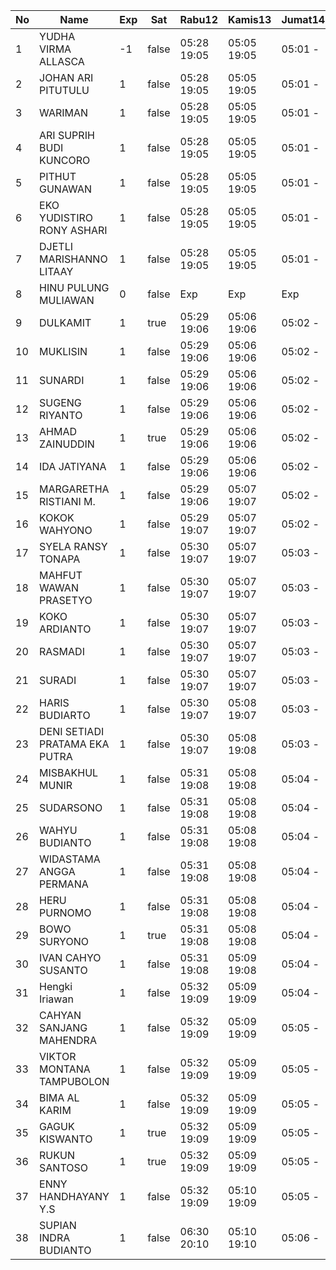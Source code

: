 | No | Name | Exp | Sat | Rabu12 | Kamis13 | Jumat14 |
|-----|-----|-----|-----|-----|-----|-----|
| 1 | YUDHA VIRMA ALLASCA | -1 | false | 05:28 19:05 | 05:05 19:05 | 05:01 - |
| 2 | JOHAN ARI PITUTULU | 1 | false | 05:28 19:05 | 05:05 19:05 | 05:01 - |
| 3 | WARIMAN | 1 | false | 05:28 19:05 | 05:05 19:05 | 05:01 - |
| 4 | ARI SUPRIH BUDI KUNCORO | 1 | false | 05:28 19:05 | 05:05 19:05 | 05:01 - |
| 5 | PITHUT GUNAWAN | 1 | false | 05:28 19:05 | 05:05 19:05 | 05:01 - |
| 6 | EKO YUDISTIRO RONY ASHARI | 1 | false | 05:28 19:05 | 05:05 19:05 | 05:01 - |
| 7 | DJETLI MARISHANNO LITAAY | 1 | false | 05:28 19:05 | 05:05 19:05 | 05:01 - |
| 8 | HINU PULUNG MULIAWAN | 0 | false | Exp | Exp | Exp |
| 9 | DULKAMIT | 1 | true | 05:29 19:06 | 05:06 19:06 | 05:02 - |
| 10 | MUKLISIN | 1 | false | 05:29 19:06 | 05:06 19:06 | 05:02 - |
| 11 | SUNARDI | 1 | false | 05:29 19:06 | 05:06 19:06 | 05:02 - |
| 12 | SUGENG RIYANTO | 1 | false | 05:29 19:06 | 05:06 19:06 | 05:02 - |
| 13 | AHMAD ZAINUDDIN | 1 | true | 05:29 19:06 | 05:06 19:06 | 05:02 - |
| 14 | IDA JATIYANA | 1 | false | 05:29 19:06 | 05:06 19:06 | 05:02 - |
| 15 | MARGARETHA RISTIANI M. | 1 | false | 05:29 19:06 | 05:07 19:07 | 05:02 - |
| 16 | KOKOK WAHYONO | 1 | false | 05:29 19:07 | 05:07 19:07 | 05:02 - |
| 17 | SYELA RANSY TONAPA | 1 | false | 05:30 19:07 | 05:07 19:07 | 05:03 - |
| 18 | MAHFUT WAWAN PRASETYO | 1 | false | 05:30 19:07 | 05:07 19:07 | 05:03 - |
| 19 | KOKO ARDIANTO | 1 | false | 05:30 19:07 | 05:07 19:07 | 05:03 - |
| 20 | RASMADI | 1 | false | 05:30 19:07 | 05:07 19:07 | 05:03 - |
| 21 | SURADI | 1 | false | 05:30 19:07 | 05:07 19:07 | 05:03 - |
| 22 | HARIS BUDIARTO | 1 | false | 05:30 19:07 | 05:08 19:07 | 05:03 - |
| 23 | DENI SETIADI PRATAMA EKA PUTRA | 1 | false | 05:30 19:07 | 05:08 19:08 | 05:03 - |
| 24 | MISBAKHUL MUNIR | 1 | false | 05:31 19:08 | 05:08 19:08 | 05:04 - |
| 25 | SUDARSONO | 1 | false | 05:31 19:08 | 05:08 19:08 | 05:04 - |
| 26 | WAHYU BUDIANTO | 1 | false | 05:31 19:08 | 05:08 19:08 | 05:04 - |
| 27 | WIDASTAMA ANGGA PERMANA | 1 | false | 05:31 19:08 | 05:08 19:08 | 05:04 - |
| 28 | HERU PURNOMO | 1 | false | 05:31 19:08 | 05:08 19:08 | 05:04 - |
| 29 | BOWO SURYONO | 1 | true | 05:31 19:08 | 05:08 19:08 | 05:04 - |
| 30 | IVAN CAHYO SUSANTO | 1 | false | 05:31 19:08 | 05:09 19:08 | 05:04 - |
| 31 | Hengki Iriawan | 1 | false | 05:32 19:09 | 05:09 19:09 | 05:04 - |
| 32 | CAHYAN SANJANG MAHENDRA | 1 | false | 05:32 19:09 | 05:09 19:09 | 05:05 - |
| 33 | VIKTOR MONTANA TAMPUBOLON | 1 | false | 05:32 19:09 | 05:09 19:09 | 05:05 - |
| 34 | BIMA AL KARIM | 1 | false | 05:32 19:09 | 05:09 19:09 | 05:05 - |
| 35 | GAGUK KISWANTO | 1 | true | 05:32 19:09 | 05:09 19:09 | 05:05 - |
| 36 | RUKUN SANTOSO | 1 | true | 05:32 19:09 | 05:09 19:09 | 05:05 - |
| 37 | ENNY HANDHAYANY Y.S | 1 | false | 05:32 19:09 | 05:10 19:09 | 05:05 - |
| 38 | SUPIAN INDRA BUDIANTO | 1 | false | 06:30 20:10 | 05:10 19:10 | 05:06 - |
